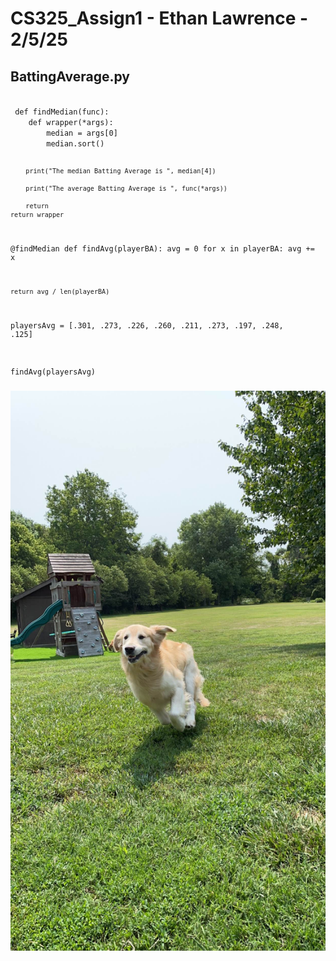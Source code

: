 # CS325_Assign1 - Ethan Lawrence - 2/5/25

## BattingAverage.py
<code>
 def findMedian(func):
    def wrapper(*args):
        median = args[0]
        median.sort()

        print("The median Batting Average is ", median[4])

        print("The average Batting Average is ", func(*args))

        return
    return wrapper


@findMedian
def findAvg(playerBA):
    avg = 0
    for x in playerBA:
        avg += x

    return avg / len(playerBA)

playersAvg = [.301, .273, .226, .260, .211, .273, .197, .248, .125]

findAvg(playersAvg) 
</code>

### ![This is Cooper](./Cooper.jpg)